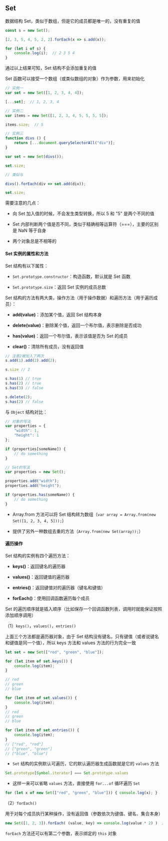 ## Set

数据结构 Set，类似于数组，但是它的成员都是唯一的，没有重复的值

```js
const s = new Set();

[2, 3, 5, 4, 5, 2, 2].forEach(x => s.add(x));

for (let i of s) {
    console.log(i);  // 2 3 5 4
}
```

通过以上结果可知，Set 结构不会添加重复的值

Set 函数可以接受一个数组（或类似数组的对象）作为参数，用来初始化

```js
// 实例一
var set = new Set([1, 2, 3, 4, 4]);

[...set];  // 1, 2, 3, 4

// 实例二
var items = new Set([1, 2, 3, 4, 5, 5, 5, 5]);

items.size;  // 5

// 实例三
function divs () {
    return [...document.querySelectorAll("div")];
}

var set = new Set(divs());

set.size;

// 类似与

divs().forEach(div => set.add(div));

set.size; 
```

需要注意的几点：

* 向 Set 加入值的时候，不会发生类型转换，所以 5 和 "5" 是两个不同的值

* Set 内部判断两个值是否不同，类似于精确相等运算符（===），主要的区别是 NaN 等于自身

* 两个对象总是不相等的


#### Set 实例的属性和方法

Set 结构有以下属性：

* ```Set.prototype.constructor```：构造函数，默认就是 Set 函数

* ```Set.prototype.size```：返回 Set 实例的成员总数

Set 结构的方法有两大类，操作方法（用于操作数据）和遍历方法（用于遍历成员）：

* **add(value)**：添加某个值，返回 Set 结构本身

* **delete(value)**：删除某个值，返回一个布尔值，表示删除是否成功

* **has(value)**：返回一个布尔值，表示该值是否为 Set 的成员

* **clear()**：清除所有成员，没有返回值

```js
// 注意2被加入了两次
s.add(1).add(2).add(2);

s.size // 2

s.has(1) // true
s.has(2) // true
s.has(3) // false

s.delete(2);
s.has(2) // false
```

与 ```Object``` 结构对比：

```js
// 对象的写法
var properties = {
    "width": 1,
    "height": 1
};

if (properties[someName]) {
    // do something
}

// Set的写法
var properties = new Set();

properties.add("width");
properties.add("height");

if (properties.has(someName)) {
    // do something
}
```

* Array.from 方法可以将 Set 结构转为数组（```var array = Array.from(new Set([1, 2, 3, 4, 5]));```）

* 提供了另外一种数组去重的方法（```Array.from(new Set(array));```）



#### 遍历操作

Set 结构的实例有四个遍历方法：

* **keys()**：返回键名的遍历器

* **values()**：返回键值的遍历器

* **entries()**：返回键值对的遍历器（键名和键值）

* **forEach()**：使用回调函数遍历每个成员

Set 的遍历顺序就是插入顺序（比如保存一个回调函数列表，调用时就能保证按照添加顺序调用）

（1）```keys()```，```values()```，```entries()```

上面三个方法都是遍历器对象，由于 Set 结构没有键名，只有键值（或者说键名和键值是同一个值），所以 keys 方法和 values 方法的行为完全一致

```js
let set = new Set(["red", "green", "blue"]);

for (let item of set.keys()) {
    console.log(item);
}

// red
// green
// blue

for (let item of set.values()) {
    console.log(item);
}
// red
// green
// blue

for (let item of set.entries()) {
    console.log(item);
}
// ["red", "red"]
// ["green", "green"]
// ["blue", "blue"]
```

* ```Set``` 结构的实例默认可遍历，它的默认遍历器生成函数就是它的 ```values``` 方法

```js
Set.prototype[Symbol.iterator] === Set.prototype.values
```

* 这样一来可以省略 ```values``` 方法，直接使用 ```for...of``` 循环遍历 ```Set```

```js
for (let x of new Set(["red", "green", "blue"])) { console.log(x); }
```

（2）```forEach()```

用于对每个成员执行某种操作，没有返回值（参数依次为键值、键名、集合本身）

```js
new Set([1, 2, 3]).forEach( (value, key) => console.log(value * 2) )  // 2 4 6
```

```forEach``` 方法还可以有第二个参数，表示绑定的 ```this``` 对象
